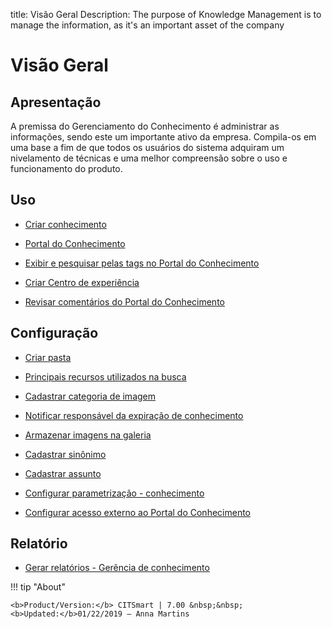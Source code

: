 title: Visão Geral
Description: The purpose of Knowledge Management is to manage the information, as it's an important asset of the company 
# Visão Geral

Apresentação
----------------

A premissa do Gerenciamento do Conhecimento é administrar as informações, sendo este um importante ativo da empresa. Compila-os em uma base a fim de que todos os usuários do sistema adquiram um nivelamento de técnicas e uma melhor compreensão sobre o uso e funcionamento do produto.

Uso
-------

- [Criar conhecimento](/pt-br/citsmart-7/processes/knowledge/use/create-knowledge.html)

- [Portal do Conhecimento](/pt-br/citsmart-7/processes/knowledge/use/knowledge-portal.html)

- [Exibir e pesquisar pelas tags no Portal do Conhecimento](/pt-br/citsmart-7/processes/knowledge/use/display-tags-on-knowledge-portal.html)

- [Criar Centro de experiência](/pt-br/citsmart-7/processes/knowledge/use/create-experience-center.html)

- [Revisar comentários do Portal do Conhecimento](/pt-br/citsmart-7/processes/knowledge/use/review-reviews.html)

Configuração
-----------------

- [Criar pasta](/pt-br/citsmart-7/processes/knowledge/configuration/create-folder.html)

- [Principais recursos utilizados na busca](/pt-br/citsmart-7/processes/knowledge/configuration/refine-search-knowledge-portal.html)

- [Cadastrar categoria de imagem](/pt-br/citsmart-7/processes/knowledge/configuration/register-image-category.html)

- [Notificar responsável da expiração de conhecimento](/pt-br/citsmart-7/processes/knowledge/configuration/notify-responsible-knowledge-expiration.html)

- [Armazenar imagens na galeria](/pt-br/citsmart-7/processes/knowledge/configuration/store-images-gallery.html)

- [Cadastrar sinônimo](/pt-br/citsmart-7/processes/knowledge/configuration/register-synonym.html)

- [Cadastrar assunto](/pt-br/citsmart-7/processes/knowledge/configuration/register-subject.html)

- [Configurar parametrização - conhecimento](/pt-br/citsmart-7/platform-administration/parameters-list/configure-parametrization-knowledge.html)

- [Configurar acesso externo ao Portal do Conhecimento](/pt-br/citsmart-7/processes/knowledge/configuration/configure-external-access-knowledge-portal.html)

Relatório
-----------

- [Gerar relatórios - Gerência de conhecimento](/pt-br/citsmart-7/processes/knowledge/use/generate-reports-knowledge-management.html)

!!! tip "About"

    <b>Product/Version:</b> CITSmart | 7.00 &nbsp;&nbsp;
    <b>Updated:</b>01/22/2019 – Anna Martins
